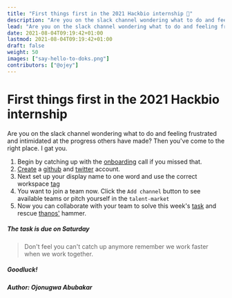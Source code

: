```yaml
---
title: "First things first in the 2021 Hackbio internship 👋"
description: "Are you on the slack channel wondering what to do and feeling frustrated and intimidated at the progress others have made? Then you've come to the right place. I gat you."
lead: "Are you on the slack channel wondering what to do and feeling frustrated and intimidated at the progress others have made? Then you've come to the right place. I gat you."
date: 2021-08-04T09:19:42+01:00
lastmod: 2021-08-04T09:19:42+01:00
draft: false
weight: 50
images: ["say-hello-to-doks.png"]
contributors: ["@ojey"]
---
```

# First things first in the 2021 Hackbio internship

Are you on the slack channel wondering what to do and feeling frustrated and intimidated at the progress others have made? Then you've come to the right place. I gat you.

1.    Begin by catching up with the [onboarding](https://youtube.com/playlist?list=PLSp3zewvz-W9o8rPrFhnAqyk2890q70Rq) call if you missed that.
2.    [Create](https://hackbiointernship2021.slack.com/archives/C025888LNSV/p1627839238236700?thread_ts=1627839238.236700&cid=C025888LNSV) a [github](https://github.com/signup) and [twitter](https://twitter.com/signup) account.
3.    Next set up your display name to one word and use the correct workspace [tag](https://hackbiointernship2021.slack.com/archives/C029AU7ME82/p1627837881204400)
4.    You want to join a team now. Click the `Add channel` button to see available teams or pitch yourself in the `talent-market`
5.    Now you can collaborate with your team to solve this week's [task](https://hackbiointernship2021.slack.com/archives/C025888LNSV/p1627936887008000) and rescue [thanos'](https://hackbiointernship2021.slack.com/archives/C025888LNSV/p1628060678206000?thread_ts=1628060678.206000&cid=C025888LNSV) hammer.

##### The task is due on *Saturday*

>Don't feel you can't catch up anymore remember we work faster when we work together.

##### *_Goodluck!_*

##### Author: Ojonugwa Abubakar
